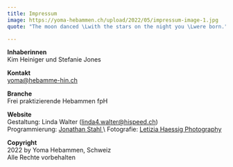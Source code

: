 ```yaml
---
title: Impressum
image: https://yoma-hebammen.ch/upload/2022/05/impressum-image-1.jpg
quote: "The moon danced \Lwith the stars on the night you \Lwere born."

---
```

**Inhaberinnen**\
Kim Heiniger und Stefanie Jones

**Kontakt**\
yoma@hebamme-hin.ch

**Branche**\
Frei praktizierende Hebammen fpH

**Website**\
Gestaltung: Linda Walter (linda4.walter@hispeed.ch)\
Programmierung: [Jonathan Stahl ](https://jonathanstahl.ch "https://jonathanstahl.ch")\
Fotografie: [Letizia Haessig Photography](https://lety.ch "https://lety.ch")

**Copyright**\
2022 by Yoma Hebammen, Schweiz\
Alle Rechte vorbehalten